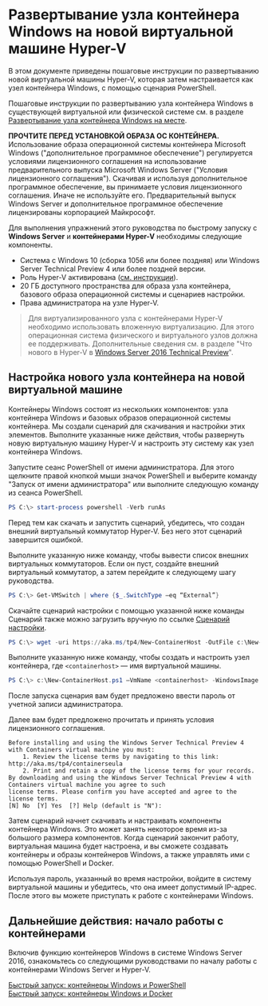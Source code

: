 # Развертывание узла контейнера Windows на новой виртуальной машине Hyper-V

В этом документе приведены пошаговые инструкции по развертыванию новой виртуальной машины Hyper-V, которая затем настраивается как узел контейнера Windows, с помощью сценария PowerShell.

Пошаговые инструкции по развертыванию узла контейнера Windows в существующей виртуальной или физической системе см. в разделе [Развертывание узла контейнера Windows на месте](./inplace_setup.md).

**ПРОЧТИТЕ ПЕРЕД УСТАНОВКОЙ ОБРАЗА ОС КОНТЕЙНЕРА.** Использование образа операционной системы контейнера Microsoft Windows ("дополнительное программное обеспечение") регулируется условиями лицензионного соглашения на использование предварительного выпуска Microsoft Windows Server ("Условия лицензионного соглашения"). Скачивая и используя дополнительное программное обеспечение, вы принимаете условия лицензионного соглашения. Иначе не используйте его. Предварительный выпуск Windows Server и дополнительное программное обеспечение лицензированы корпорацией Майкрософт.

Для выполнения упражнений этого руководства по быстрому запуску с **Windows Server** и **контейнерами Hyper-V** необходимы следующие компоненты.

* Система с Windows 10 (сборка 1056 или более поздняя) или Windows Server Technical Preview 4 или более поздней версии.
* Роль Hyper-V активирована ([см. инструкции](https://msdn.microsoft.com/virtualization/hyperv_on_windows/quick_start/walkthrough_install#UsingPowerShell)).
* 20 ГБ доступного пространства для образа узла контейнера, базового образа операционной системы и сценариев настройки.
* Права администратора на узле Hyper-V.

> Для виртуализированного узла с контейнерами Hyper-V необходимо использовать вложенную виртуализацию. Для этого операционная система физического и виртуального узлов должна ее поддерживать. Дополнительные сведения см. в разделе "Что нового в Hyper-V в [Windows Server 2016 Technical Preview](https://technet.microsoft.com/library/dn765471.aspx#BKMK_nested)".

## Настройка нового узла контейнера на новой виртуальной машине

Контейнеры Windows состоят из нескольких компонентов: узла контейнера Windows и базовых образов операционной системы контейнера. Мы создали сценарий для скачивания и настройки этих элементов. Выполните указанные ниже действия, чтобы развернуть новую виртуальную машину Hyper-V и настроить эту систему как узел контейнера Windows.

Запустите сеанс PowerShell от имени администратора. Для этого щелкните правой кнопкой мыши значок PowerShell и выберите команду "Запуск от имени администратора" или выполните следующую команду из сеанса PowerShell.

``` powershell
PS C:\> start-process powershell -Verb runAs
```

Перед тем как скачать и запустить сценарий, убедитесь, что создан внешний виртуальный коммутатор Hyper-V. Без него этот сценарий завершится ошибкой.

Выполните указанную ниже команду, чтобы вывести список внешних виртуальных коммутаторов. Если он пуст, создайте внешний виртуальный коммутатор, а затем перейдите к следующему шагу руководства.

```powershell
PS C:\> Get-VMSwitch | where {$_.SwitchType –eq “External”}
```

Скачайте сценарий настройки с помощью указанной ниже команды Сценарий также можно загрузить вручную по ссылке [Сценарий настройки](https://aka.ms/tp4/New-ContainerHost).

``` PowerShell
PS C:\> wget -uri https://aka.ms/tp4/New-ContainerHost -OutFile c:\New-ContainerHost.ps1
```

Выполните указанную ниже команду, чтобы создать и настроить узел контейнера, где `<containerhost>` — имя виртуальной машины.

``` powershell
PS C:\> c:\New-ContainerHost.ps1 –VmName <containerhost> -WindowsImage ServerDatacenterCore -Hyperv
```

После запуска сценария вам будет предложено ввести пароль от учетной записи администратора.

Далее вам будет предложено прочитать и принять условия лицензионного соглашения.

```
Before installing and using the Windows Server Technical Preview 4 with Containers virtual machine you must:
    1. Review the license terms by navigating to this link: http://aka.ms/tp4/containerseula
    2. Print and retain a copy of the license terms for your records.
By downloading and using the Windows Server Technical Preview 4 with Containers virtual machine you agree to such
license terms. Please confirm you have accepted and agree to the license terms.
[N] No  [Y] Yes  [?] Help (default is "N"):
```

Затем сценарий начнет скачивать и настраивать компоненты контейнера Windows. Это может занять некоторое время из-за большого размера компонентов. Когда сценарий закончит работу, виртуальная машина будет настроена, и вы сможете создавать контейнеры и образы контейнеров Windows, а также управлять ими с помощью PowerShell и Docker.

Используя пароль, указанный во время настройки, войдите в систему виртуальной машины и убедитесь, что она имеет допустимый IP-адрес. После этого вы можете приступать к работе с контейнерами Windows.

## Дальнейшие действия: начало работы с контейнерами

Включив функцию контейнеров Windows в системе Windows Server 2016, ознакомьтесь со следующими руководствами по началу работы с контейнерами Windows Server и Hyper-V.

[Быстрый запуск: контейнеры Windows и PowerShell](./manage_powershell.md)  
[Быстрый запуск: контейнеры Windows и Docker](./manage_docker.md)



